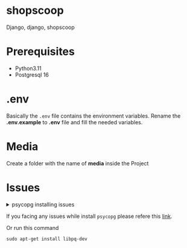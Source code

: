# shopscoop
Django, django, shopscoop


# Prerequisites
* Python3.11
* Postgresql 16

# .env
Basically the `.env` file contains the environment variables.
Rename the **.env.example** to **.env** file and fill the needed variables.

# Media
Create a folder with the name of **media** inside the Project

# Issues
<details>
  <summary>psycopg installing issues<summary>

If you facing any issues while install `psycopg` please refere this [link](https://stackoverflow.com/questions/19843945/psycopg-python-h-no-such-file-or-directory/74544823#74544823).

Or run this command
```
sudo apt-get install libpq-dev
```
</details>
